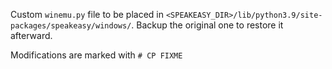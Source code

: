 Custom `winemu.py` file to be placed in `<SPEAKEASY_DIR>/lib/python3.9/site-packages/speakeasy/windows/`. Backup the original one to restore it afterward.

Modifications are marked with `# CP FIXME`

